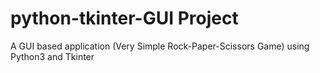 # python-tkinter-GUI Project
A GUI based application (Very Simple Rock-Paper-Scissors Game) using Python3 and Tkinter
